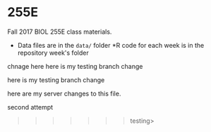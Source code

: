 # 255E

Fall 2017 BIOL 255E class materials. 

 * Data files are in the `data/` folder
 *R code for each week is in the repository week's folder

chnage here
here is my testing branch change


here is my testing branch change

here are my server changes to this file. 

second attempt 
>>>>>>> testing>
